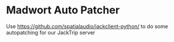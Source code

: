 # Madwort Auto Patcher

Use https://github.com/spatialaudio/jackclient-python/ to do some autopatching for our JackTrip server
